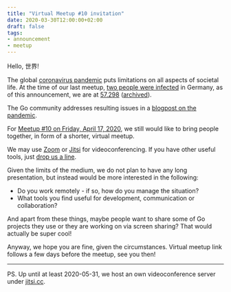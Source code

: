 ```yaml
---
title: "Virtual Meetup #10 invitation"
date: 2020-03-30T12:00:00+02:00
draft: false
tags:
- announcement
- meetup
---
```


Hello, 世界!

The global [coronavirus
pandemic](https://en.wikipedia.org/wiki/2019%E2%80%9320_coronavirus_pandemic)
puts limitations on all aspects of societal life. At the time of our last meetup, [two
people were
infected](http://web.archive.org/web/20200330100951/https://www.ecdc.europa.eu/sites/default/files/styles/is_large/public/images/novel-coronavirus-cases-EU-UK-29-03-2020%20.jpg.png) in Germany,
as of this announcement, we are at
[57.298](https://www.rki.de/DE/Content/InfAZ/N/Neuartiges_Coronavirus/Fallzahlen.html) ([archived](https://web.archive.org/web/20200330114457/https://www.rki.de/DE/Content/InfAZ/N/Neuartiges_Coronavirus/Fallzahlen.html)).

The Go community addresses resulting issues in a [blogpost on the pandemic](https://blog.golang.org/pandemic).

For [Meetup #10 on Friday, April 17,
2020](https://www.meetup.com/Leipzig-Golang/events/268785531/), we still would
like to bring people together, in form of a shorter, virtual meetup.

We may use [Zoom](https://zoom.us/) or [Jitsi](https://meet.jit.si/) for
videoconferencing. If you have other useful tools, just [drop us a
line](mailto:martin.czygan@gmail.com).

Given the limits of the medium, we do not plan to have any long presentation,
but instead would be more interested in the following:

* Do you work remotely - if so, how do you manage the situation?
* What tools you find useful for development, communication or collaboration?

And apart from these things, maybe people want to share some of Go projects
they use or they are working on via screen sharing? That would actually be
super cool!

Anyway, we hope you are fine, given the circumstances. Virtual meetup link
follows a few days before the meetup, see you then!

----

PS. Up until at least 2020-05-31, we host an own videoconference server under
[jitsi.cc](https://meet.jit.si).

